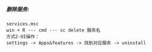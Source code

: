 ##### 删除服务:

```shell
services.msc
win + R --- cmd --- sc delete 服务名
方式2-UI操作：
settings -> Apps&features -> 找到对应服务 -> uninstall
```

